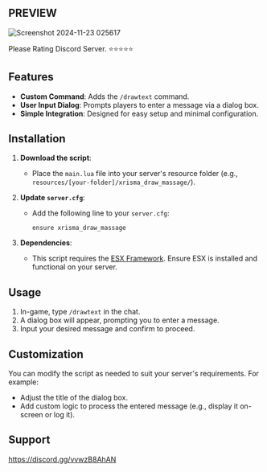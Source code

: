 ## PREVIEW
![Screenshot 2024-11-23 025617](https://github.com/user-attachments/assets/438b2549-6813-48ca-9807-ba5fbaed9785)

Please Rating Discord Server. ⭐⭐⭐⭐⭐
## Features

- **Custom Command**: Adds the `/drawtext` command.
- **User Input Dialog**: Prompts players to enter a message via a dialog box.
- **Simple Integration**: Designed for easy setup and minimal configuration.

## Installation

1. **Download the script**:
   - Place the `main.lua` file into your server's resource folder (e.g., `resources/[your-folder]/xrisma_draw_massage/`).

2. **Update `server.cfg`**:
   - Add the following line to your `server.cfg`:
     ```
     ensure xrisma_draw_massage
     ```

3. **Dependencies**:
   - This script requires the [ESX Framework](https://github.com/esx-framework/esx_core). Ensure ESX is installed and functional on your server.

## Usage

1. In-game, type `/drawtext` in the chat.
2. A dialog box will appear, prompting you to enter a message.
3. Input your desired message and confirm to proceed.

## Customization

You can modify the script as needed to suit your server's requirements. For example:
- Adjust the title of the dialog box.
- Add custom logic to process the entered message (e.g., display it on-screen or log it).

## Support
https://discord.gg/vvwzB8AhAN
